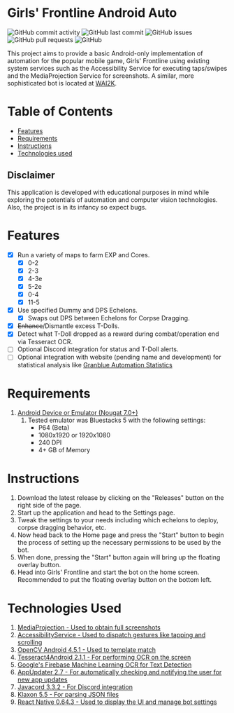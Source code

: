 # Girls' Frontline Android Auto

![GitHub commit activity](https://img.shields.io/github/commit-activity/m/steve1316/gfl-android-auto?logo=GitHub) ![GitHub last commit](https://img.shields.io/github/last-commit/steve1316/gfl-android-auto?logo=GitHub) ![GitHub issues](https://img.shields.io/github/issues/steve1316/gfl-android-auto?logo=GitHub) ![GitHub pull requests](https://img.shields.io/github/issues-pr/steve1316/gfl-android-auto?logo=GitHub) ![GitHub](https://img.shields.io/github/license/steve1316/gfl-android-auto?logo=GitHub)

This project aims to provide a basic Android-only implementation of automation for the popular mobile game, Girls' Frontline using existing system services such as the Accessibility Service for executing taps/swipes and the MediaProjection Service for screenshots. A similar, more sophisticated bot is located at [WAI2K](https://github.com/waicool20/WAI2K).

# Table of Contents

-   [Features](#Features)
-   [Requirements](#Requirements)
-   [Instructions](#Instructions)
-   [Technologies used](#Technologies-Used)

## Disclaimer

This application is developed with educational purposes in mind while exploring the potentials of automation and computer vision technologies. Also, the project is in its infancy so expect bugs.

# Features

-   [x] Run a variety of maps to farm EXP and Cores.
    -   [x] 0-2
    -   [x] 2-3
    -   [x] 4-3e
    -   [x] 5-2e
    -   [x] 0-4
    -   [x] 11-5
-   [x] Use specified Dummy and DPS Echelons.
    -   [x] Swaps out DPS between Echelons for Corpse Dragging.
-   [x] ~~Enhance~~/Dismantle excess T-Dolls.
-   [x] Detect what T-Doll dropped as a reward during combat/operation end via Tesseract OCR.
-   [ ] Optional Discord integration for status and T-Doll alerts.
-   [ ] Optional integration with website (pending name and development) for statistical analysis like [Granblue Automation Statistics](https://granblue-automation-statistics.com/)

# Requirements

1. [Android Device or Emulator (Nougat 7.0+)](https://developer.android.com/about/versions)
    1. Tested emulator was Bluestacks 5 with the following settings:
        - P64 (Beta)
        - 1080x1920 or 1920x1080
        - 240 DPI
        - 4+ GB of Memory

# Instructions

1. Download the latest release by clicking on the "Releases" button on the right side of the page.
2. Start up the application and head to the Settings page.
3. Tweak the settings to your needs including which echelons to deploy, corpse dragging behavior, etc.
4. Now head back to the Home page and press the "Start" button to begin the process of setting up the necessary permissions to be used by the bot.
5. When done, pressing the "Start" button again will bring up the floating overlay button.
6. Head into Girls' Frontline and start the bot on the home screen. Recommended to put the floating overlay button on the bottom left.

# Technologies Used

1. [MediaProjection - Used to obtain full screenshots](https://developer.android.com/reference/android/media/projection/MediaProjection)
2. [AccessibilityService - Used to dispatch gestures like tapping and scrolling](https://developer.android.com/reference/android/accessibilityservice/AccessibilityService)
3. [OpenCV Android 4.5.1 - Used to template match](https://opencv.org/releases/)
4. [Tesseract4Android 2.1.1 - For performing OCR on the screen](https://github.com/adaptech-cz/Tesseract4Android)
5. [Google's Firebase Machine Learning OCR for Text Detection](https://developers.google.com/ml-kit)
6. [AppUpdater 2.7 - For automatically checking and notifying the user for new app updates](https://github.com/javiersantos/AppUpdater)
7. [Javacord 3.3.2 - For Discord integration](https://github.com/Javacord/Javacord)
8. [Klaxon 5.5 - For parsing JSON files](https://github.com/cbeust/klaxon)
9. [React Native 0.64.3 - Used to display the UI and manage bot settings](https://reactnative.dev/)
